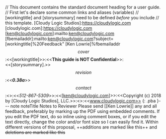 // This document contains the standard document heading for a user guide.
// First let's declare some common links and aliases (variables)
// [workingtitle] and [storysummary] need to be defined *before* you include
// this template.
[Cloudy Logic Studios]:https://cloudylogic.com
[cloudylogic.com]:https://cloudylogic.com
[ken@cloudylogic.com]:mailto:ken@cloudylogic.com
[fbemailaddr]:mailto:ken@cloudylogic.com?subject=[workingtitle]%20Feedback"
[Ken Lowrie]%fbemailaddr
$$cover$$:<<[workingtitle]>>:<<**This guide is NOT Confidential**>>:<<[storysummary].>>
$$revision$$:<<***0.38a***>>
$$contact$$:<<Ken Lowrie>>:<<*512-867-5309*>>:<<[ken@cloudylogic.com]>>:<<Copyright (c) 2018 by [Cloudy Logic Studios], LLC.>>:<<All Rights Reserved.>>:<<www.cloudylogic.com>>
{: .pba }--- note noteTitle Notes to Reviewer
    Please send &#91;[Ken Lowrie]&#93; any and all feedback, preferably by marking up the PDF using embedded comments. If you edit the PDF text, do so inline using comment boxes, or if you edit the text directly, change the color and/or font size so I can easily find it. Within different versions of this proposal, ++additions are marked like this++ and ~~deletions are marked like this~~

